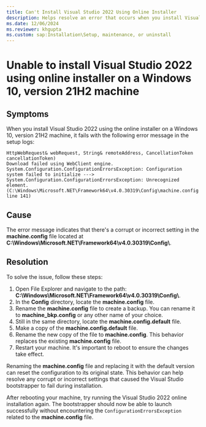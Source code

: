 ```yaml
---
title: Can't Install Visual Studio 2022 Using Online Installer
description: Helps resolve an error that occurs when you install Visual Studio 2022 using the online installer on a Windows 10, version 21H2 machine.
ms.date: 12/06/2024
ms.reviewer: khgupta
ms.custom: sap:Installation\Setup, maintenance, or uninstall
---
```


# Unable to install Visual Studio 2022 using online installer on a Windows 10, version 21H2 machine

## Symptoms

When you install Visual Studio 2022 using the online installer on a Windows 10, version 21H2 machine, it fails with the following error message in the setup logs:

```output
HttpWebRequest& webRequest, String& remoteAddress, CancellationToken cancellationToken)
Download failed using WebClient engine. System.Configuration.ConfigurationErrorsException: Configuration system failed to initialize --->
System.Configuration.ConfigurationErrorsException: Unrecognized element. (C:\Windows\Microsoft.NET\Framework64\v4.0.30319\Config\machine.config line 141)
```

## Cause

The error message indicates that there's a corrupt or incorrect setting in the **machine.config** file located at **C:\Windows\Microsoft.NET\Framework64\v4.0.30319\Config\\**.

## Resolution

To solve the issue, follow these steps:

1. Open File Explorer and navigate to the path: **C:\Windows\Microsoft.NET\Framework64\v4.0.30319\Config\\**.
1. In the **Config** directory, locate the **machine.config** file.
1. Rename the **machine.config** file to create a backup. You can rename it to **machine_bkp.config** or any other name of your choice.
1. Still in the same directory, locate the **machine.config.default** file.
1. Make a copy of the **machine.config.default** file.
1. Rename the new copy of the file to **machine.config**. This behavior replaces the existing **machine.config** file.
1. Restart your machine. It's important to reboot to ensure the changes take effect.

Renaming the **machine.config** file and replacing it with the default version can reset the configuration to its original state. This behavior can help resolve any corrupt or incorrect settings that caused the Visual Studio bootstrapper to fail during installation.

After rebooting your machine, try running the Visual Studio 2022 online installation again. The bootstrapper should now be able to launch successfully without encountering the `ConfigurationErrorsException` related to the **machine.config** file.
